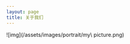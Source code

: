 ```yaml
---
layout: page
title: 关于我们
---
```


<p class="message">
 


</p>


![img](/assets/images/portrait/my\ picture.png)



